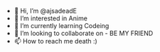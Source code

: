 - 👋 Hi, I’m @ajsadeadE
- 👀 I’m interested in Anime
- 🌱 I’m currently learning Codeing
- 💞️ I’m looking to collaborate on - BE MY FRIEND
- 📫 How to reach me death :)

<!---
ajsadeadE/ajsadeadE is a ✨ special ✨ repository because its `README.md` (this file) appears on your GitHub profile.
You can click the Preview link to take a look at your changes.
--->
